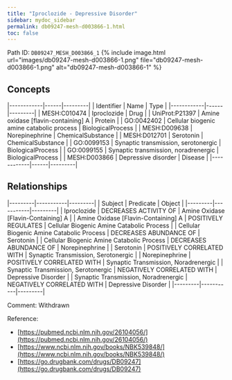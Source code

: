 ```yaml
---
title: "Iproclozide - Depressive Disorder"
sidebar: mydoc_sidebar
permalink: db09247-mesh-d003866-1.html
toc: false 
---
```



Path ID: `DB09247_MESH_D003866_1`
{% include image.html url="images/db09247-mesh-d003866-1.png" file="db09247-mesh-d003866-1.png" alt="db09247-mesh-d003866-1" %}

## Concepts

|------------|------|---------|
| Identifier | Name | Type    |
|------------|------|---------|
| MESH:C010474 | Iproclozide | Drug |
| UniProt:P21397 | Amine oxidase [flavin-containing] A | Protein |
| GO:0042402 | Cellular biogenic amine catabolic process | BiologicalProcess |
| MESH:D009638 | Norepinephrine | ChemicalSubstance |
| MESH:D012701 | Serotonin | ChemicalSubstance |
| GO:0099153 | Synaptic transmission, serotonergic | BiologicalProcess |
| GO:0099155 | Synaptic transmission, noradrenergic | BiologicalProcess |
| MESH:D003866 | Depressive disorder | Disease |
|------------|------|---------|

## Relationships

|---------|-----------|---------|
| Subject | Predicate | Object  |
|---------|-----------|---------|
| Iproclozide | DECREASES ACTIVITY OF | Amine Oxidase [Flavin-Containing] A |
| Amine Oxidase [Flavin-Containing] A | POSITIVELY REGULATES | Cellular Biogenic Amine Catabolic Process |
| Cellular Biogenic Amine Catabolic Process | DECREASES ABUNDANCE OF | Serotonin |
| Cellular Biogenic Amine Catabolic Process | DECREASES ABUNDANCE OF | Norepinephrine |
| Serotonin | POSITIVELY CORRELATED WITH | Synaptic Transmission, Serotonergic |
| Norepinephrine | POSITIVELY CORRELATED WITH | Synaptic Transmission, Noradrenergic |
| Synaptic Transmission, Serotonergic | NEGATIVELY CORRELATED WITH | Depressive Disorder |
| Synaptic Transmission, Noradrenergic | NEGATIVELY CORRELATED WITH | Depressive Disorder |
|---------|-----------|---------|

Comment: Withdrawn

Reference: 
  - [https://pubmed.ncbi.nlm.nih.gov/26104056/](https://pubmed.ncbi.nlm.nih.gov/26104056/)
  - [https://www.ncbi.nlm.nih.gov/books/NBK539848/](https://www.ncbi.nlm.nih.gov/books/NBK539848/)
  - [https://go.drugbank.com/drugs/DB09247](https://go.drugbank.com/drugs/DB09247)
